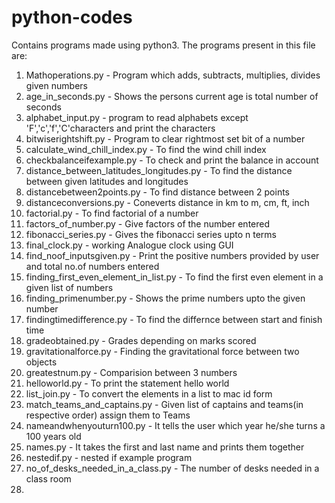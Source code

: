 # python-codes
Contains programs made using python3.
The programs present in this file are:
 1) Mathoperations.py - Program which adds, subtracts, multiplies, divides given numbers
 2) age_in_seconds.py - Shows the persons current age is total number of seconds 
 3) alphabet_input.py - program to read alphabets except 'F','c','f','C'characters and print the characters
 4) bitwiserightshift.py - Program to clear rightmost set bit of a number
 5) calculate_wind_chill_index.py - To find the wind chill index
 6) checkbalanceifexample.py - To check and print the balance in account
 7) distance_between_latitudes_longitudes.py - To find the distance between given latitudes and longitudes
 8) distancebetween2points.py - To find distance between 2 points
 9) distanceconversions.py - Coneverts distance in km to m, cm, ft, inch
10) factorial.py - To find factorial of a number 
11) factors_of_number.py - Give factors of the number entered
12) fibonacci_series.py - Gives the fibonacci series upto n terms
13) final_clock.py - working Analogue clock using GUI
14) find_noof_inputsgiven.py - Print the positive numbers provided by user and total no.of numbers entered
15) finding_first_even_element_in_list.py - To find the first even element in a given list of numbers
16) finding_primenumber.py - Shows the prime numbers upto the given number
17) findingtimedifference.py - To find the differnce between start and finish time
18) gradeobtained.py - Grades depending on marks scored
19) gravitationalforce.py - Finding the gravitational force between two objects
20) greatestnum.py - Comparision between 3 numbers
21) helloworld.py - To print the statement hello world
22) list_join.py - To convert the elements in a list to mac id form
23) match_teams_and_captains.py - Given list of captains and teams(in respective order) assign them to Teams
24) nameandwhenyouturn100.py - It tells the user which year he/she turns a 100 years old
25) names.py - It takes the first and last name and prints them together  
26) nestedif.py - nested if example program
27) no_of_desks_needed_in_a_class.py - The number of desks needed in a class room
28) 
